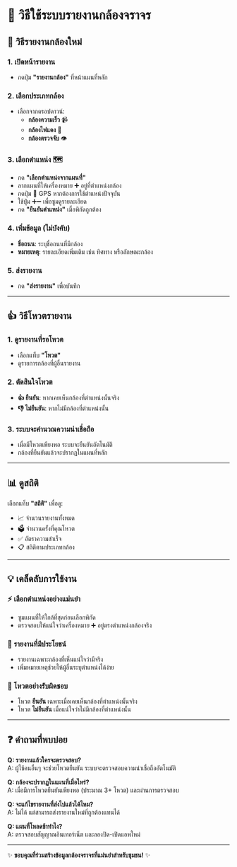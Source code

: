 # 📱 วิธีใช้ระบบรายงานกล้องจราจร

## 🎯 วิธีรายงานกล้องใหม่

### 1. เปิดหน้ารายงาน
- กดปุ่ม **"รายงานกล้อง"** ที่หน้าแผนที่หลัก

### 2. เลือกประเภทกล้อง
- เลือกจากดรอปดาวน์: 
  - **กล้องความเร็ว** 📹
  - **กล้องไฟแดง** 🚦  
  - **กล้องตรวจจับ** 👁️

### 3. เลือกตำแหน่ง 🗺️
- กด **"เลือกตำแหน่งจากแผนที่"**
- ลากแผนที่ให้เครื่องหมาย ➕ อยู่ที่ตำแหน่งกล้อง
- กดปุ่ม 📍 GPS หากต้องการใช้ตำแหน่งปัจจุบัน
- ใช้ปุ่ม ➕➖ เพื่อซูมดูรายละเอียด
- กด **"ยืนยันตำแหน่ง"** เมื่อพิกัดถูกต้อง

### 4. เพิ่มข้อมูล (ไม่บังคับ)
- **ชื่อถนน**: ระบุชื่อถนนที่มีกล้อง
- **หมายเหตุ**: รายละเอียดเพิ่มเติม เช่น ทิศทาง หรือลักษณะกล้อง

### 5. ส่งรายงาน
- กด **"ส่งรายงาน"** เพื่อบันทึก

---

## 👍 วิธีโหวตรายงาน

### 1. ดูรายงานที่รอโหวต
- เลือกแท็บ **"โหวต"**
- ดูรายการกล้องที่ผู้อื่นรายงาน

### 2. ตัดสินใจโหวต
- **👍 ยืนยัน**: หากเคยเห็นกล้องที่ตำแหน่งนั้นจริง
- **👎 ไม่ยืนยัน**: หากไม่มีกล้องที่ตำแหน่งนั้น

### 3. ระบบจะคำนวณความน่าเชื่อถือ
- เมื่อมีโหวตเพียงพอ ระบบจะยืนยันอัตโนมัติ
- กล้องที่ยืนยันแล้วจะปรากฏในแผนที่หลัก

---

## 📊 ดูสถิติ

เลือกแท็บ **"สถิติ"** เพื่อดู:
- 📈 จำนวนรายงานทั้งหมด  
- 🗳️ จำนวนครั้งที่คุณโหวต
- ✅ อัตราความสำเร็จ
- 📋 สถิติตามประเภทกล้อง

---

## 💡 เคล็ดลับการใช้งาน

### ⚡ เลือกตำแหน่งอย่างแม่นยำ
- ซูมแผนที่ให้ใกล้ที่สุดก่อนเลือกพิกัด
- ตรวจสอบให้แน่ใจว่าเครื่องหมาย ➕ อยู่ตรงตำแหน่งกล้องจริง

### 🎯 รายงานที่มีประโยชน์
- รายงานเฉพาะกล้องที่เห็นแน่ใจว่ามีจริง
- เพิ่มหมายเหตุช่วยให้ผู้อื่นระบุตำแหน่งได้ง่าย

### 🤝 โหวตอย่างรับผิดชอบ  
- โหวต **ยืนยัน** เฉพาะเมื่อเคยเห็นกล้องที่ตำแหน่งนั้นจริง
- โหวต **ไม่ยืนยัน** เมื่อแน่ใจว่าไม่มีกล้องที่ตำแหน่งนั้น

---

## ❓ คำถามที่พบบ่อย

**Q: รายงานแล้วใครจะตรวจสอบ?**  
A: ผู้ใช้คนอื่นๆ จะช่วยโหวตยืนยัน ระบบจะตรวจสอบความน่าเชื่อถืออัตโนมัติ

**Q: กล้องจะปรากฏในแผนที่เมื่อไหร่?**  
A: เมื่อมีการโหวตยืนยันเพียงพอ (ประมาณ 3+ โหวต) และผ่านการตรวจสอบ

**Q: จะแก้ไขรายงานที่ส่งไปแล้วได้ไหม?**  
A: ไม่ได้ แต่สามารถส่งรายงานใหม่ที่ถูกต้องแทนได้

**Q: แผนที่โหลดช้าทำไง?**  
A: ตรวจสอบสัญญาณอินเทอร์เน็ต และลองปิด-เปิดแอพใหม่

---

✨ **ขอบคุณที่ร่วมสร้างข้อมูลกล้องจราจรที่แม่นยำสำหรับชุมชน!** ✨
